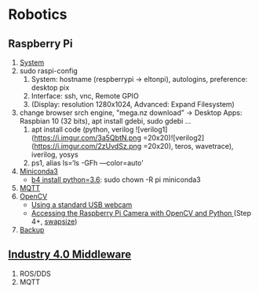 # Robotics

## Raspberry Pi

1. [System](https://www.raspberrypi.org/software/)
2. sudo raspi-config
   1. System: hostname (respberrypi -> eltonpi), autologins, preference: desktop pix
   2. Interface: ssh, vnc, Remote GPIO
   3. (Display: resolution 1280x1024, Advanced: Expand Filesystem)
3. change browser srch engine, 
"mega.nz download” → Desktop Apps: Raspbian 10 (32 bits), apt install gdebi, sudo gdebi …
   1. apt install code (python, verilog ![verilog1](https://i.imgur.com/3a5QbtN.png =20x20)![verilog2](https://i.imgur.com/2zUvdSz.png =20x20), teros, wavetrace), iverilog, yosys
   2. ps1, alias ls=‘ls -GFh —color=auto’
4. [Miniconda3](https://www.anegron.site/2020/06/18/how-to-install-conda-and-docker-on-your-raspberry-pi/)
    * [b4 install python=3.6](https://medium.com/linux-on-raspberry-pi4/raspberry-pi%E5%AE%89%E8%A3%9Dopencv%E8%88%87jupyter-%E9%80%8F%E9%81%8Econda%E6%96%B9%E6%B3%95-d0752743478): sudo chown -R pi miniconda3
5. [MQTT](https://blog.gtwang.org/iot/raspberry-pi/raspberry-pi-mosquitto-mqtt-broker-iot-integration/)
6. [OpenCV](https://www.anegron.site/2020/06/18/how-to-install-conda-and-docker-on-your-raspberry-pi/)
   * [Using a standard USB webcam](https://www.raspberrypi.org/documentation/usage/webcams/)
   * [Accessing the Raspberry Pi Camera with OpenCV and Python
](https://www.pyimagesearch.com/2015/03/30/accessing-the-raspberry-pi-camera-with-opencv-and-python/) (Step 4+, [swapsize](https://medium.com/ching-i/%E6%A8%B9%E8%8E%93%E6%B4%BE%E5%AE%89%E8%A3%9D-opencv-4-4-0-606900caf370))
7. [Backup](https://www.raspberrypi.org/documentation/linux/filesystem/backup.md)

## [Industry 4.0 Middleware](https://mediatum.ub.tum.de/doc/1470362/1470362.pdf)

1. ROS/DDS
2. MQTT
